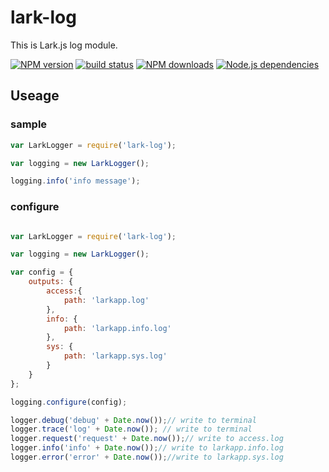 # lark-log

This is Lark.js log module.

[![NPM version][npm-image]][npm-url]
[![build status][travis-image]][travis-url]
[![NPM downloads][downloads-image]][npm-url]
[![Node.js dependencies][david-image]][david-url]

## Useage

### sample 

```javascript
var LarkLogger = require('lark-log');

var logging = new LarkLogger();

logging.info('info message');
```

### configure


```javascript

var LarkLogger = require('lark-log');

var logging = new LarkLogger();

var config = {
    outputs: {
        access:{
            path: 'larkapp.log'
        },
        info: {
            path: 'larkapp.info.log'
        },
        sys: {
            path: 'larkapp.sys.log'
        }
    }
};

logging.configure(config);

logger.debug('debug' + Date.now());// write to terminal
logger.trace('log' + Date.now()); // write to terminal
logger.request('request' + Date.now());// write to access.log
logger.info('info' + Date.now());// write to larkapp.info.log
logger.error('error' + Date.now());//write to larkapp.sys.log
```

[npm-image]: https://img.shields.io/npm/v/lark-log.svg?style=flat-square
[npm-url]: https://npmjs.org/package/lark-log
[travis-image]: https://img.shields.io/travis/larkjs/lark-log/master.svg?style=flat-square
[travis-url]: https://travis-ci.org/larkjs/lark-log
[downloads-image]: https://img.shields.io/npm/dm/lark-log.svg?style=flat-square
[david-image]: https://img.shields.io/david/larkjs/lark-log.svg?style=flat-square
[david-url]: https://david-dm.org/larkjs/lark-log

